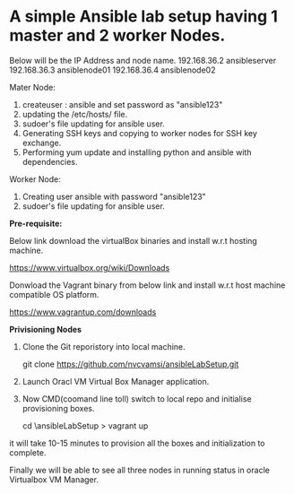 # A simple Ansible lab setup having 1 master and 2 worker Nodes.

Below will be the IP Address and node name.
192.168.36.2   ansibleserver
192.168.36.3   ansiblenode01
192.168.36.4   ansiblenode02
  
Mater Node:
1) createuser : ansible and set password as "ansible123"
2) updating the /etc/hosts/ file.
3) sudoer's file updating for ansible user.
4) Generating SSH keys and copying to worker nodes for SSH key exchange.
5) Performing yum update and installing python and ansible with dependencies.
  
Worker Node:
1) Creating user ansible with password "ansible123"
2) sudoer's file updating for ansible user.



**Pre-requisite:**

Below link download the  virtualBox binaries and install w.r.t hosting machine.

https://www.virtualbox.org/wiki/Downloads


Donwload the Vagrant binary from below link and install w.r.t host machine compatible OS platform.

https://www.vagrantup.com/downloads


**Privisioning Nodes**

1) Clone the Git reporistory into  local machine.

     git clone  https://github.com/nvcvamsi/ansibleLabSetup.git

2) Launch Oracl VM Virtual Box Manager application.

3) Now CMD(coomand line toll) switch to local repo and initialise provisioning boxes.

    cd <git copied local path>\ansibleLabSetup > vagrant up
  
it will take  10-15 minutes to provision all the boxes and initialization to complete.
  
Finally we will be able to see all three nodes in running status in oracle Virtualbox VM Manager. 
